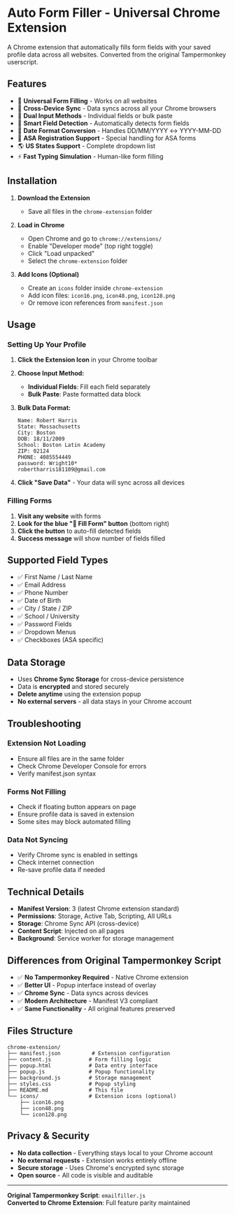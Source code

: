 # Auto Form Filler - Universal Chrome Extension

A Chrome extension that automatically fills form fields with your saved profile data across all websites. Converted from the original Tampermonkey userscript.

## Features

- 🔄 **Universal Form Filling** - Works on all websites
- 💾 **Cross-Device Sync** - Data syncs across all your Chrome browsers
- 📝 **Dual Input Methods** - Individual fields or bulk paste
- 🎯 **Smart Field Detection** - Automatically detects form fields
- 📅 **Date Format Conversion** - Handles DD/MM/YYYY ↔ YYYY-MM-DD
- 🏫 **ASA Registration Support** - Special handling for ASA forms
- 🌎 **US States Support** - Complete dropdown list
- ⚡ **Fast Typing Simulation** - Human-like form filling

## Installation

1. **Download the Extension**
   - Save all files in the `chrome-extension` folder

2. **Load in Chrome**
   - Open Chrome and go to `chrome://extensions/`
   - Enable "Developer mode" (top right toggle)
   - Click "Load unpacked"
   - Select the `chrome-extension` folder

3. **Add Icons (Optional)**
   - Create an `icons` folder inside `chrome-extension`
   - Add icon files: `icon16.png`, `icon48.png`, `icon128.png`
   - Or remove icon references from `manifest.json`

## Usage

### Setting Up Your Profile

1. **Click the Extension Icon** in your Chrome toolbar
2. **Choose Input Method:**
   - **Individual Fields**: Fill each field separately
   - **Bulk Paste**: Paste formatted data block

3. **Bulk Data Format:**
   ```
   Name: Robert Harris
   State: Massachusetts
   City: Boston
   DOB: 18/11/2009
   School: Boston Latin Academy
   ZIP: 02124
   PHONE: 4085554449
   password: Wright10*
   robertharris181109@gmail.com
   ```

4. **Click "Save Data"** - Your data will sync across all devices

### Filling Forms

1. **Visit any website** with forms
2. **Look for the blue "🔄 Fill Form" button** (bottom right)
3. **Click the button** to auto-fill detected fields
4. **Success message** will show number of fields filled

## Supported Field Types

- ✅ First Name / Last Name
- ✅ Email Address
- ✅ Phone Number
- ✅ Date of Birth
- ✅ City / State / ZIP
- ✅ School / University
- ✅ Password Fields
- ✅ Dropdown Menus
- ✅ Checkboxes (ASA specific)

## Data Storage

- Uses **Chrome Sync Storage** for cross-device persistence
- Data is **encrypted** and stored securely
- **Delete anytime** using the extension popup
- **No external servers** - all data stays in your Chrome account

## Troubleshooting

### Extension Not Loading
- Ensure all files are in the same folder
- Check Chrome Developer Console for errors
- Verify manifest.json syntax

### Forms Not Filling
- Check if floating button appears on page
- Ensure profile data is saved in extension
- Some sites may block automated filling

### Data Not Syncing
- Verify Chrome sync is enabled in settings
- Check internet connection
- Re-save profile data if needed

## Technical Details

- **Manifest Version**: 3 (latest Chrome extension standard)
- **Permissions**: Storage, Active Tab, Scripting, All URLs
- **Storage**: Chrome Sync API (cross-device)
- **Content Script**: Injected on all pages
- **Background**: Service worker for storage management

## Differences from Original Tampermonkey Script

- ✅ **No Tampermonkey Required** - Native Chrome extension
- ✅ **Better UI** - Popup interface instead of overlay
- ✅ **Chrome Sync** - Data syncs across devices
- ✅ **Modern Architecture** - Manifest V3 compliant
- ✅ **Same Functionality** - All original features preserved

## Files Structure

```
chrome-extension/
├── manifest.json          # Extension configuration
├── content.js            # Form filling logic
├── popup.html            # Data entry interface
├── popup.js              # Popup functionality
├── background.js         # Storage management
├── styles.css            # Popup styling
├── README.md             # This file
└── icons/                # Extension icons (optional)
    ├── icon16.png
    ├── icon48.png
    └── icon128.png
```

## Privacy & Security

- **No data collection** - Everything stays local to your Chrome account
- **No external requests** - Extension works entirely offline
- **Secure storage** - Uses Chrome's encrypted sync storage
- **Open source** - All code is visible and auditable

---

**Original Tampermonkey Script**: `emailfiller.js`  
**Converted to Chrome Extension**: Full feature parity maintained
